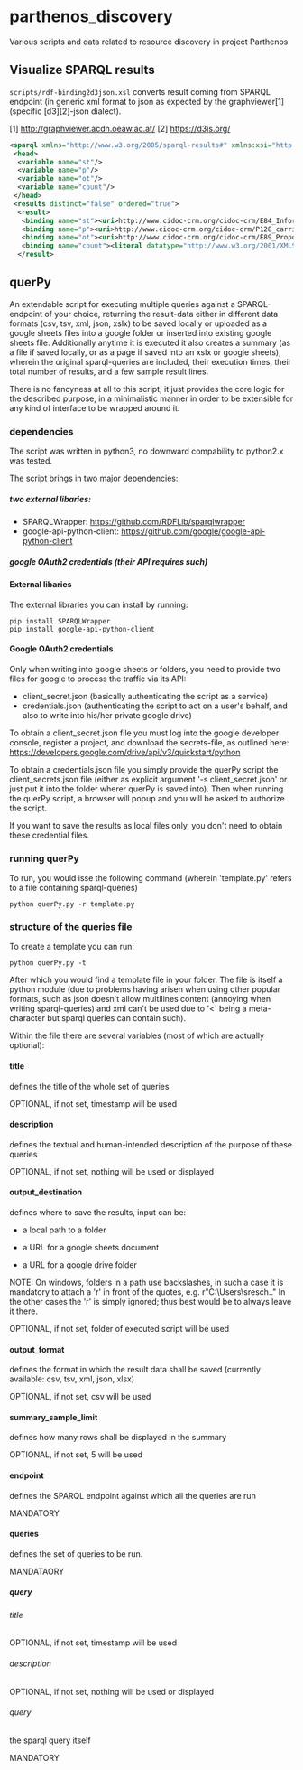 # parthenos_discovery
Various scripts and data related to resource discovery in project Parthenos

## Visualize SPARQL results

`scripts/rdf-binding2d3json.xsl` converts result coming from SPARQL endpoint (in generic xml format to json as expected by the graphviewer[1] (specific [d3][2]-json dialect).

[1] http://graphviewer.acdh.oeaw.ac.at/
[2] https://d3js.org/

```xml
<sparql xmlns="http://www.w3.org/2005/sparql-results#" xmlns:xsi="http://www.w3.org/2001/XMLSchema-instance" xsi:schemaLocation="http://www.w3.org/2001/sw/DataAccess/rf1/result2.xsd">
 <head>
  <variable name="st"/>
  <variable name="p"/>
  <variable name="ot"/>
  <variable name="count"/>
 </head>
 <results distinct="false" ordered="true">
  <result>
   <binding name="st"><uri>http://www.cidoc-crm.org/cidoc-crm/E84_Information_Carrier</uri></binding>
   <binding name="p"><uri>http://www.cidoc-crm.org/cidoc-crm/P128_carries</uri></binding>
   <binding name="ot"><uri>http://www.cidoc-crm.org/cidoc-crm/E89_Propositional_object</uri></binding>
   <binding name="count"><literal datatype="http://www.w3.org/2001/XMLSchema#integer">428147</literal></binding>
  </result>
```


## querPy

An extendable script for executing multiple queries against a SPARQL-endpoint of your choice, returning the result-data either in different data formats (csv, tsv, xml, json, xslx) to be saved locally or uploaded as a google sheets files into a google folder or inserted into existing google sheets file. Additionally anytime it is executed it also creates a summary (as a file if saved locally, or as a page if saved into an xslx or google sheets), wherein the original sparql-queries are included, their execution times, their total number of results, and a few sample result lines.

There is no fancyness at all to this script; it just provides the core logic for the described purpose, in a minimalistic manner in order to be extensible for any kind of interface to be wrapped around it. 


### dependencies

The script was written in python3, no downward compability to python2.x was tested.

The script brings in two major dependencies: 
##### two external libaries:
* SPARQLWrapper: https://github.com/RDFLib/sparqlwrapper
* google-api-python-client: https://github.com/google/google-api-python-client
##### google OAuth2 credentials (their API requires such)

#### External libaries

The external libraries you can install by running:

```
pip install SPARQLWrapper
pip install google-api-python-client
```

#### Google OAuth2 credentials

Only when writing into google sheets or folders, you need to provide two files for google to process the traffic via its API:
* client_secret.json (basically authenticating the script as a service)
* credentials.json (authenticating the script to act on a user's behalf, and also to write into his/her private google drive)


To obtain a client_secret.json file you must log into the google developer console, register a project, and download the secrets-file, as outlined here:
https://developers.google.com/drive/api/v3/quickstart/python

To obtain a credentials.json file you simply provide the querPy script the client_secrets.json file (either as explicit argument '-s client_secret.json' or just put it into the folder wherer querPy is saved into). Then when running the querPy script, a browser will popup and you will be asked to authorize the script.

If you want to save the results as local files only, you don't need to obtain these credential files. 


### running querPy

To run, you would isse the following command (wherein 'template.py' refers to a file containing sparql-queries)
```
python querPy.py -r template.py
```



### structure of the queries file

To create a template you can run:
```
python querPy.py -t
```

After which you would find a template file in your folder. The file is itself a python module (due to problems having arisen when using other popular formats, such as json doesn't allow multilines content (annoying when writing sparql-queries) and xml can't be used due to '<' being a meta-character but sparql queries can contain such). 

Within the file there are several variables (most of which are actually optional):

#### title
defines the title of the whole set of queries

OPTIONAL, if not set, timestamp will be used

#### description
defines the textual and human-intended description of the purpose of these queries

OPTIONAL, if not set, nothing will be used or displayed

#### output_destination
defines where to save the results, input can be: 

* a local path to a folder 

* a URL for a google sheets document  

* a URL for a google drive folder

NOTE: On windows, folders in a path use backslashes, in such a case it is mandatory to attach a 'r' in front of the quotes, e.g. r"C:\Users\sresch\.."
In the other cases the 'r' is simply ignored; thus best would be to always leave it there.

OPTIONAL, if not set, folder of executed script will be used

#### output_format
defines the format in which the result data shall be saved (currently available: csv, tsv, xml, json, xlsx)

OPTIONAL, if not set, csv will be used

#### summary_sample_limit
defines how many rows shall be displayed in the summary

OPTIONAL, if not set, 5 will be used

#### endpoint
defines the SPARQL endpoint against which all the queries are run

MANDATORY

#### queries
defines the set of queries to be run. 

MANDATAORY

##### query

###### title

OPTIONAL, if not set, timestamp will be used

###### description

OPTIONAL, if not set, nothing will be used or displayed

###### query
the sparql query itself

MANDATORY

